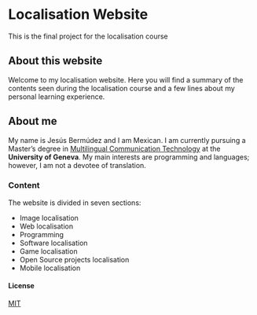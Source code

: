# Localisation Website

This is the final project for the localisation course
## About this website
Welcome to my localisation website. Here you will find a summary of the contents seen during the localisation course and a few lines about my personal learning experience.
## About me
My name is Jesús Bermúdez and I am Mexican. I am currently pursuing a Master’s degree in [Multilingual Communication Technology](https://www.unige.ch/fti/en/enseignements/ma-tim/) at the **University of Geneva**. My main interests are programming and languages; however, I am not a devotee of translation. 
### Content
The website is divided in seven sections:
- Image localisation 
- Web localisation
- Programming
- Software localisation
- Game localisation
- Open Source projects localisation
- Mobile localisation

#### License 
[MIT](https://github.com/bignasty9/bignasty9.github.io/blob/master/LICENSE.md)
